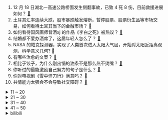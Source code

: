 1. 12 月 18 日湖北一高速公路桥面发生侧翻事故，已致 4 死 8 伤，目前救援进展如何？ [:link:](https://www.zhihu.com/question/506930287)
2. 土耳其汇率连续大跌，股市暴跌触发熔断，暂停股票、股票衍生品等市场交易，如何看待土耳其当下的金融市场？ [:link:](https://www.zhihu.com/question/506772347)
3. 如何看待国风画师昔酒xj 的作品《李白之死》被热议？ [:link:](https://www.zhihu.com/question/506260400)
4. 结婚都不爱办酒席了，这届年轻人怎么了？ [:link:](https://www.zhihu.com/question/494648106)
5. NASA 的帕克探测器，实现了人类首次进入太阳大气层，开始对太阳近距离观测，科学意义几何? [:link:](https://www.zhihu.com/question/506345072)
6. 有哪些治愈的文案？ [:link:](https://www.zhihu.com/question/484713864)
7. 相比于饺子，为什么刚出锅的油条不是那么热不烫嘴？ [:link:](https://www.zhihu.com/question/446429738)
8. 你听过的最能激励自己努力的句子是什么？ [:link:](https://www.zhihu.com/question/488026351)
9. 你对电视剧《雪中悍刀行》满意吗？ [:link:](https://www.zhihu.com/question/506360746)
10. 共情能力太强会不会导致社交障碍？ [:link:](https://www.zhihu.com/question/23309820)
<details>
<summary>11 ~ 20</summary>

11. 英菲尼迪、周大生珠宝等宣布终止与王力宏的合作关系，他的事业会受到哪些影响？ [:link:](https://www.zhihu.com/question/506786409)
12. 媒体评王力宏事件，称「明星失德，观众不答应，市场不答应」，他是否会由此淡出大众视野？ [:link:](https://www.zhihu.com/question/506960299)
13. 《斗破苍穹》中多次提到寻常斗尊和寻常斗圣，真的有寻常的斗尊斗圣吗？ [:link:](https://www.zhihu.com/question/496345086)
14. 有哪些诗词表示喜你成疾，相思不可医的？ [:link:](https://www.zhihu.com/question/501859647)
15. 怎么看待2021年12月18日德玛西亚杯jdg和tes都输给hya? [:link:](https://www.zhihu.com/question/506907912)
16. 如何看待国家发改委等 4 部门明确「禁止制作发布暴饮暴食视频」？「吃播」将何去何从？ [:link:](https://www.zhihu.com/question/506694873)
17. 媒体报道残疾人运动员李晓晓被害身亡，其前男友被抓，有哪些细节值得关注？ [:link:](https://www.zhihu.com/question/506694501)
18. 为什么现在好多人都喜欢送外卖？ [:link:](https://www.zhihu.com/question/501052607)
19. 教育部等九部门发布通知，要推动全国高中阶段教育毛入学率达到 92% 以上，这意味着什么？ [:link:](https://www.zhihu.com/question/506374493)
20. 国家统计局公告称，经最终核实 2020 年 GDP 现价总量为 1013567 亿元，释放了什么信号？ [:link:](https://www.zhihu.com/question/506604162)
</details>
<details>
<summary>21 ~ 30</summary>

21. 2021 KPL 秋季赛广州TTG 4:2 重庆狼队，如何评价这场比赛？ [:link:](https://www.zhihu.com/question/506972103)
22. 2021 年你在图书馆待得最久的一次是为了什么？ [:link:](https://www.zhihu.com/question/503475367)
23. 电视剧《雪中悍刀行》有哪些细思极恐的细节？ [:link:](https://www.zhihu.com/question/506147652)
24. 有哪些人间清醒的文案呢？ [:link:](https://www.zhihu.com/question/505353319)
25. 如何看待 Epic 2021 圣诞连续十五天赠送免费游戏，第一天是曾限时独占过的《莎木3》？ [:link:](https://www.zhihu.com/question/506401832)
26. 友情也会有先来后到吗？ [:link:](https://www.zhihu.com/question/505735074)
27. 考研最后几天了，总是浑浑噩噩，学不进去了怎么办? [:link:](https://www.zhihu.com/question/504763883)
28. 2021 年，有哪首歌是你的「心头好」？有哪些歌是你听得最多的？ [:link:](https://www.zhihu.com/question/503251757)
29. 2021年下半年英语六级考试难度如何？你考的怎么样？ [:link:](https://www.zhihu.com/question/506929615)
30. 平顶山 15 岁男孩网上求助，称父因不签拆迁协议被打，官方回应「打人者已获刑」，目前事件进展如何？ [:link:](https://www.zhihu.com/question/506620221)
</details>
<details>
<summary>31 ~ 40</summary>

31. 如何看待立陶宛外交部召回驻中国临时代办，中立关系下一步将如何发展？ [:link:](https://www.zhihu.com/question/506271561)
32. 有哪些描述时间过得快的好句子？ [:link:](https://www.zhihu.com/question/40225132)
33. 十四岁，是否可以评价一下我的摄影作品？ [:link:](https://www.zhihu.com/question/503589848)
34. 如何评价《一年一度喜剧大赛》第十期？ [:link:](https://www.zhihu.com/question/505388497)
35. 篮网官方宣布欧文回归球队，他的归来将给球队和联盟带来怎样的影响？ [:link:](https://www.zhihu.com/question/506822810)
36. 为什么有的人待人冷漠无情反而朋友更多？ [:link:](https://www.zhihu.com/question/270794084)
37. 网传河南小区遗弃狗遭保安捕杀，警方已介入调查，具体情况如何？弃养人是否需为捉狗保安被捕事件担责？ [:link:](https://www.zhihu.com/question/506840563)
38. 外向自信真的很重要吗？ [:link:](https://www.zhihu.com/question/505680710)
39. 16 日 16 时-17 日 16 时浙江新增本土确诊 79 例，在杭州、宁波、绍兴，目前情况如何？ [:link:](https://www.zhihu.com/question/506589473)
40. 当「社交牛逼症」男生爱上「社交恐惧症」女生，会发生什么有意思的故事呢？ [:link:](https://www.zhihu.com/question/499623438)
</details>
<details>
<summary>41 ~ 50</summary>

41. 《原神》圣遗物机制合理吗？ [:link:](https://www.zhihu.com/question/506348362)
42. 广东疫情区有居民蹚河逃至对岸，镇政府回应「不接受劝返将隔离」，目前当地情况如何？ [:link:](https://www.zhihu.com/question/506653721)
43. 临近四六级，但是翻译还是译不出来，作文也写不出来，怎么办？ [:link:](https://www.zhihu.com/question/327775859)
44. 如何看待深圳率先试点个人「碳账户」？这将对日常生活带来怎样的影响？ [:link:](https://www.zhihu.com/question/506705085)
45. 考研的流程是什么？ [:link:](https://www.zhihu.com/question/309001772)
46. 如何评价电视剧《爱很美味》大结局？ [:link:](https://www.zhihu.com/question/506674714)
47. 2021 年，有哪些居住细节的改变极大地提升了你的幸福感？ [:link:](https://www.zhihu.com/question/504272882)
48. 如何看待失焦、变调中的「四大公投」案？ [:link:](https://www.zhihu.com/question/496739639)
49. 有什么无法忘却的事情，你称之为童年？ [:link:](https://www.zhihu.com/question/307539671)
50. NBA 21-22 赛季湖人 92:110 森林狼，浓眉伤退詹姆斯 18+10+5，如何评价这场比赛？ [:link:](https://www.zhihu.com/question/506831455)
</details><details>
<summary>bilibili</summary>

1. 我们终于蹭到周淑怡的饭了！！！ [:link:](//www.bilibili.com/video/BV1gQ4y1Y7dY)
2. 15岁男孩实名曝光被开发商逼的家破人亡， 父亲受折磨去世无钱下葬 [:link:](//www.bilibili.com/video/BV1kM4y1c7xN)
3. 今年冬奥会没他 我不看 [:link:](//www.bilibili.com/video/BV15i4y1d7SX)
4. 17年前的高中生rap吐槽校规，17年后成母校老师 [:link:](//www.bilibili.com/video/BV1vb4y1q7QL)
5. 这是朝阳冬泳怪鸽在本站唯一的账号，除此以外都是假冒。加油！奥利给！哈哈哈哈哈 [:link:](//www.bilibili.com/video/BV1Mi4y1d7TG)
6. 这些梗秒懂的都是老二次元了 [:link:](//www.bilibili.com/video/BV1na411k7ok)
7. 爆肝528小时！我做出了《海绵宝宝》3D同人动画！（3） [:link:](//www.bilibili.com/video/BV1Ki4y1o7hr)
8. 《 关于我跟老师灵魂交换这件事。。。。》 [:link:](//www.bilibili.com/video/BV16r4y1D74C)
9. 这些画面到今天看都不过时！ [:link:](//www.bilibili.com/video/BV1eY411H7Db)
10. 【25格】纯爱？你可能从未看懂它！超细节解析新海诚《言叶之庭》的秘密 [:link:](//www.bilibili.com/video/BV1MY411W78X)
<details>
<summary>11 ~ 20</summary>

11. 谁的生命力比死侍更顽强？【硬核狠人20】 [:link:](//www.bilibili.com/video/BV1444y1J7Eq)
12. 《如果娱乐圈倒退二十年》 [:link:](//www.bilibili.com/video/BV1J34y1671u)
13. 手机没电了，去何同学那里用桌子充啊！ [:link:](//www.bilibili.com/video/BV14b4y1v775)
14. 让小学生当导演,能否拍出,中国最纯粹的电影?! [:link:](//www.bilibili.com/video/BV1LM4y1c7Ap)
15. 对话，余华！！！！！！！ [:link:](//www.bilibili.com/video/BV1Qr4y1D7ei)
16. 在街上对路人展开疯狂夸夸，看看大家会有什么反应 [:link:](//www.bilibili.com/video/BV1Ng411w76X)
17. 中国人不骗中国人，边境发财日入过万 [:link:](//www.bilibili.com/video/BV1Jg411w7d7)
18. b 站 热 度 年 度 总 结 ☆【禁止套娃2021】 [:link:](//www.bilibili.com/video/BV1534y197WX)
19. 可能是中国最“干净”的电影了，当你看懂了，一切的苦难都会过去！《城南旧事》 [:link:](//www.bilibili.com/video/BV1uQ4y1v7KY)
20. 巨物恐惧症犯了，来看看那些比你想象的要大的多的事物 [:link:](//www.bilibili.com/video/BV1eU4y1K7iM)
</details>
<details>
<summary>21 ~ 30</summary>

21. 【同人动画】儿童迪迦4：盖亚的宠物！！！！！！ [:link:](//www.bilibili.com/video/BV13Q4y1Y7bD)
22. 大 战 黑 熊 精 [:link:](//www.bilibili.com/video/BV18S4y1Q7v1)
23. 必收藏！百万人浏览后，大家共建了一份全网免费优质课程资源库 [:link:](//www.bilibili.com/video/BV1Mi4y1o7CE)
24. 《校花养成计划》 我在等一个属于张欣怡的时代 [:link:](//www.bilibili.com/video/BV1JP4y1G7uY)
25. 「孤勇者」不孤独 [:link:](//www.bilibili.com/video/BV1J34y167n3)
26. 小黑豹：不 心 动 挑 战 ！ [:link:](//www.bilibili.com/video/BV1K3411x7be)
27. 儿子喝药结束一命，我挣这么多钱花不完！ [:link:](//www.bilibili.com/video/BV1XL4y1H7Pq)
28. 反 向 带 货 P K 版 本 [:link:](//www.bilibili.com/video/BV12Y411W7Yy)
29. “更努力，更好，更快，更强！” [:link:](//www.bilibili.com/video/BV1W34y167WG)
30. 公婆会生气吗？当英国老公替我履行B站百万传统 [:link:](//www.bilibili.com/video/BV14b4y1q7qY)
</details>
<details>
<summary>31 ~ 40</summary>

31. 《百变CEO》 [:link:](//www.bilibili.com/video/BV1Ui4y1d7L2)
32. 怒花5万去检测，我发现洗面奶真的不用买贵的！【老爸评测】 [:link:](//www.bilibili.com/video/BV1va411k7jE)
33. 2美元的玩具，作用居然这么大？"武器 "中国科技 "玩具 [:link:](//www.bilibili.com/video/BV1Ca411r7Cf)
34. 客户：货挺好，下次别送了！！【自行车快乐阴人流#1】 [:link:](//www.bilibili.com/video/BV1mr4y1D7it)
35. 巨大生蚝4.0，这次老板说肯定不会翻车，我们来赌一把 [:link:](//www.bilibili.com/video/BV19Q4y1e7Ts)
36. ⚠️ 然 辅 导 ⚠️（直播剪辑） [:link:](//www.bilibili.com/video/BV1sr4y1U7vD)
37. 让你模仿，没让你超越… [:link:](//www.bilibili.com/video/BV1U34y1X78D)
38. 围观炸学校 [:link:](//www.bilibili.com/video/BV1Cr4y1D7Vf)
39. 敲开百万UP主家门，从起床到睡觉真实揭秘，他居然是这样的人！ [:link:](//www.bilibili.com/video/BV1444y1J7sw)
40. 妻子是配音演员 睡前演绎不同版本“挨着你睡” 网友：容嬷嬷这一出老公吓跑了 [:link:](//www.bilibili.com/video/BV1BL4y1H7DA)
</details>
<details>
<summary>41 ~ 50</summary>

41. 「男友天花板」姐妹们！知道找男朋友的标准了嘛！ [:link:](//www.bilibili.com/video/BV1DZ4y197uk)
42. 我终于娶到了我6岁时喜欢的姑娘 [:link:](//www.bilibili.com/video/BV1hr4y1D7ry)
43. 这是一只小猫咪应该有的操作吗？！一整个震惊！ [:link:](//www.bilibili.com/video/BV1Hq4y1B7Y6)
44. 又整蛊小潮院长 [:link:](//www.bilibili.com/video/BV1MP4y1H7GN)
45. 神箭手·叶问 [:link:](//www.bilibili.com/video/BV16L4y1H7Yt)
46. 谁 说 站 在 光 里 才 算 英 雄 [:link:](//www.bilibili.com/video/BV1rY411W7X1)
47. 杭州一隔离居民衣服不慎掉落，灵机一动用大闸蟹完成了“不可能完成的任务” [:link:](//www.bilibili.com/video/BV1nb4y1q7oE)
48. 今天真的是有点心疼老爸和老弟。 [:link:](//www.bilibili.com/video/BV1YS4y1Q7D3)
49. 催 逝 员 和 穿 山 甲 [:link:](//www.bilibili.com/video/BV1AQ4y1Y7Zs)
50. 笑死！神户中华街，北京烤鸭店大妈的中式塑料日语绝了！ [:link:](//www.bilibili.com/video/BV1hq4y1B7Ay)
</details>
<details>
<summary>51 ~ 60</summary>

51. 《风起洛阳》，有人在混！ [:link:](//www.bilibili.com/video/BV1Yr4y1U7ec)
52. 在遥远的边境，有一个少有人知的民族，默默守护着那片土地，他们是帕米尔高原的雄鹰 [:link:](//www.bilibili.com/video/BV1DL4y1J7i7)
53. 这只北极狐做了件，每个东北人都惧怕的事儿 [:link:](//www.bilibili.com/video/BV1oS4y1D7AS)
54. 【六级674】2021四六级翻译预测！社会热点+传统文化官方翻译！Part2 [:link:](//www.bilibili.com/video/BV1Fr4y1Q7ds)
55. 中国最孤独的动物园：一个失败的生意人，一群动物的保护神 [:link:](//www.bilibili.com/video/BV1yU4y1K76q)
56. 《 校 园 情 侣 的 魅 力 》 [:link:](//www.bilibili.com/video/BV1aR4y1x7jC)
57. 此生最遗憾的是：做了一个读书很少，结婚很早的女孩，一手牌打的稀烂，读书时选择打工，工作时选择婚姻，好不容易以为找到依靠了，又成了单亲妈妈。后悔一抓一大把… [:link:](//www.bilibili.com/video/BV1kP4y1n7Ap)
58. 【洛克手游最新宣传片】首发精灵！首发场景！冒险启程~ [:link:](//www.bilibili.com/video/BV1bS4y1Q7Dy)
59. 两个月宝宝突然窒息，120调度员冷静指导隔空急救，孩子化险为夷！ [:link:](//www.bilibili.com/video/BV1jb4y1v7Y3)
60. 今年我被坑惨了！不应该相信这些广告的！ [:link:](//www.bilibili.com/video/BV16L411j7Yp)
</details>
<details>
<summary>61 ~ 70</summary>

61. 印度街头早餐。挺好吃的。 [:link:](//www.bilibili.com/video/BV1W34y197q3)
62. 不 愧 是 爷！3 [:link:](//www.bilibili.com/video/BV1yQ4y1a7SD)
63. 炸 裂 说 唱 《峰顶》AK remix [:link:](//www.bilibili.com/video/BV1kM4y1c7Yg)
64. 姜文:“彭于晏他不是一般人” [:link:](//www.bilibili.com/video/BV1ia411r7Aa)
65. 【半佛】最大的问题，是吃肉吃的不够多 [:link:](//www.bilibili.com/video/BV1si4y1d78Q)
66. 2021年全站最烧钱UP？为理想21个作品花了267万！ [:link:](//www.bilibili.com/video/BV1R44y1E7TH)
67. 2000000+血的塔姆？云顶首个血量破百万英雄 [:link:](//www.bilibili.com/video/BV1Mb4y1v72g)
68. 啊哈哈，催逝员玩具来啦！太离谱了！现实比电视剧还魔幻！ [:link:](//www.bilibili.com/video/BV1BM4y1c7Uf)
69. 1994年的中国发生了什么？【激荡四十年·1994】 [:link:](//www.bilibili.com/video/BV1QL411L7uQ)
70. MC油管播放量达一万亿！ [:link:](//www.bilibili.com/video/BV13q4y1B76M)
</details>
<details>
<summary>71 ~ 80</summary>

71. 【A-SOUL】然 辅 导 [:link:](//www.bilibili.com/video/BV12Y411W7qX)
72. 这 下 毒，多 是 一 件 美 事 儿 啊 ~ [:link:](//www.bilibili.com/video/BV16P4y1n7Gy)
73. 30秒扁头变圆头！饱满蓬松鲨鱼夹盘发 有手就能学！ [:link:](//www.bilibili.com/video/BV1NQ4y1v7VX)
74. 整蛊！假装偷偷在熟睡女友旁看小姐姐热舞！被逮个正着！ [:link:](//www.bilibili.com/video/BV19q4y127b5)
75. 这也行？凶手女儿给凶手出谅解书？彭州案件【奇案追溯】 [:link:](//www.bilibili.com/video/BV1em4y1X7pX)
76. 出租车起步价一首歌 [:link:](//www.bilibili.com/video/BV1vZ4y1Q7GA)
77. 原神燃泪台词写进作文！黎明到来前必须有人稍微照亮黑暗【学霸素材本】 [:link:](//www.bilibili.com/video/BV1Kq4y1B7AA)
78. 【医学博士】大部分的人都有的问题，可发现就已经晚了 I 菊 花 宝 典 [:link:](//www.bilibili.com/video/BV1WR4y1W7FY)
79. 消防救援新技能滑雪救援，这是救援中的天花板吧 [:link:](//www.bilibili.com/video/BV19M4y1c7Uy)
80. 小翔哥花了一整天的时间，终于吃到张家口最具特色美食“莜面” [:link:](//www.bilibili.com/video/BV1nP4y1H74w)
</details>
<details>
<summary>81 ~ 90</summary>

81. 承太郎3分19秒速通石之海 [:link:](//www.bilibili.com/video/BV1Rg411w7mx)
82. 现在医院里面还有我五只猫，关键破抹布可能要砸手里了 [:link:](//www.bilibili.com/video/BV19i4y1d7ki)
83. 玩个象棋都能开挂？万宁象棋这游戏就离谱！ [:link:](//www.bilibili.com/video/BV1cr4y1Q72G)
84. DECO*27 - アニマル feat. 初音ミク [:link:](//www.bilibili.com/video/BV1Ei4y1Z7uF)
85. 在华莱士花300元，吃了一半肚子开始疼，胖头佬直呼厕所不够用！【还债挑战ep01-华莱士】 [:link:](//www.bilibili.com/video/BV1BS4y1Q7jV)
86. 大型影楼风国产辣眼神话剧《封神英雄》，没想到第二部比第一部更夸张！ [:link:](//www.bilibili.com/video/BV1Bi4y1979Y)
87. 为了下届学弟，我辈义不容辞 [:link:](//www.bilibili.com/video/BV1kq4y127oC)
88. 四六级考前一天救命指南！｜裸考必看的人大学长超全四六级答题技巧蒙题思路以及必背模板 [:link:](//www.bilibili.com/video/BV1R3411s7zb)
89. 【亮记生物鉴定】厦门八市海鲜图鉴 [:link:](//www.bilibili.com/video/BV1dq4y1q7Ju)
90. 用容嬷嬷的声音和老公说话 [:link:](//www.bilibili.com/video/BV1jQ4y1v7em)
</details>
<details>
<summary>91 ~ 100</summary>

91. 自行车手翻车后上演神级超车逆转夺冠#励志#神操作 [:link:](//www.bilibili.com/video/BV1bb4y1q7r7)
92. 《雪中悍刀行》：丢了武侠剧的魂！ [:link:](//www.bilibili.com/video/BV1zL4y1J7Nh)
93. 衣谷水原，小俊哥跟大家说再见了 [:link:](//www.bilibili.com/video/BV1G3411t7jn)
94. 弱弱问一句：我是不是破解了全天下黑猫的隐身术？ [:link:](//www.bilibili.com/video/BV1FQ4y1Y79p)
95. 耳机分我一半怎么样？ [:link:](//www.bilibili.com/video/BV1ri4y1d7ch)
96. 全班唯一自习被锁教室里的学生 [:link:](//www.bilibili.com/video/BV1ja411k7Wa)
97. RLCraft！正面硬杠！最新2.9版 EP21！ [:link:](//www.bilibili.com/video/BV1t3411x7Ww)
98. 【空岛】无 中 生 有 [:link:](//www.bilibili.com/video/BV1ag411w78g)
99. 便利店干饭，罗森圣诞限定蛋糕到底好不好吃？美食探店/无广试吃员 [:link:](//www.bilibili.com/video/BV1hR4y1W7kZ)
100. 当你的经验条变得「不再普通」!!？ [:link:](//www.bilibili.com/video/BV1DZ4y1Q7SQ)
</details></details>